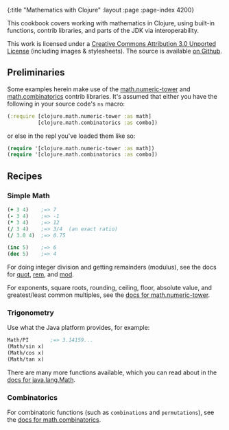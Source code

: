 {:title "Mathematics with Clojure"
 :layout :page :page-index 4200}

This cookbook covers working with mathematics in Clojure, using
built-in functions, contrib libraries, and parts of the JDK via
interoperability.

This work is licensed under a <a rel="license"
href="http://creativecommons.org/licenses/by/3.0/">Creative Commons
Attribution 3.0 Unported License</a> (including images &
stylesheets). The source is available [on
Github](https://github.com/clojure-doc/clojure-doc.github.io).


## Preliminaries

Some examples herein make use of the
[math.numeric-tower](https://github.com/clojure/math.numeric-tower)
and
[math.combinatorics](https://github.com/clojure/math.combinatorics)
contrib libraries. It's assumed that either you have the following in
your source code's `ns` macro:

``` clojure
(:require [clojure.math.numeric-tower :as math]
          [clojure.math.combinatorics :as combo])
```

or else in the repl you've loaded them like so:

``` clojure
(require '[clojure.math.numeric-tower :as math])
(require '[clojure.math.combinatorics :as combo])
```



## Recipes

### Simple Math

``` clojure
(+ 3 4)    ;=> 7
(- 3 4)    ;=> -1
(* 3 4)    ;=> 12
(/ 3 4)    ;=> 3/4  (an exact ratio)
(/ 3.0 4)  ;=> 0.75

(inc 5)    ;=> 6
(dec 5)    ;=> 4
```

For doing integer division and getting remainders (modulus), see the
docs for
[quot](http://clojuredocs.org/clojure_core/clojure.core/quot),
[rem](http://clojuredocs.org/clojure_core/clojure.core/rem), and
[mod](http://clojuredocs.org/clojure_core/clojure.core/mod).

For exponents, square roots, rounding, ceiling, floor, absolute value,
and greatest/least common multiples, see the [docs for
math.numeric-tower](http://clojure.github.com/math.numeric-tower/).

### Trigonometry

Use what the Java platform provides, for example:

``` clojure
Math/PI       ;=> 3.14159...
(Math/sin x)
(Math/cos x)
(Math/tan x)
```

There are many more functions available, which you can read about in
the [docs for
java.lang.Math](http://docs.oracle.com/javase/7/docs/api/java/lang/Math.html).


### Combinatorics

For combinatoric functions (such as `combinations` and
`permutations`), see the [docs for
math.combinatorics](http://clojure.github.com/math.combinatorics/).
